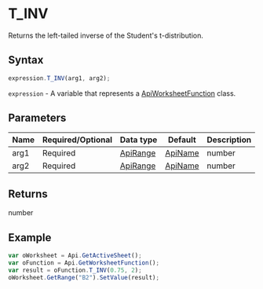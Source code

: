 # T_INV

Returns the left-tailed inverse of the Student's t-distribution.

## Syntax

```javascript
expression.T_INV(arg1, arg2);
```

`expression` - A variable that represents a [ApiWorksheetFunction](../ApiWorksheetFunction.md) class.

## Parameters

| **Name** | **Required/Optional** | **Data type** | **Default** | **Description** |
| ------------- | ------------- | ------------- | ------------- | ------------- |
| arg1 | Required | [ApiRange](../../ApiRange/ApiRange.md) | [ApiName](../../ApiName/ApiName.md) | number |  | The probability associated with the two-tailed Student's t-distribution, a number between 0 and 1 inclusive. |
| arg2 | Required | [ApiRange](../../ApiRange/ApiRange.md) | [ApiName](../../ApiName/ApiName.md) | number |  | A positive integer indicating the number of degrees of freedom to characterize the distribution. |

## Returns

number

## Example



```javascript
var oWorksheet = Api.GetActiveSheet();
var oFunction = Api.GetWorksheetFunction();
var result = oFunction.T_INV(0.75, 2);
oWorksheet.GetRange("B2").SetValue(result);


```

